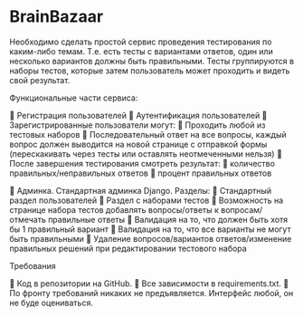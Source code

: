 # BrainBazaar

Необходимо сделать простой сервис проведения тестирования по каким-либо темам. Т.е. есть тесты с вариантами ответов, один или несколько вариантов должны быть правильными. Тесты группируются в наборы тестов, которые затем пользователь может проходить и видеть свой результат.

Функциональные части сервиса:

	Регистрация пользователей
	Аутентификация пользователей
	Зарегистрированные пользователи могут:
	Проходить любой из тестовых наборов
	Последовательный ответ на все вопросы, каждый вопрос должен выводится на новой странице с отправкой формы (перескакивать через тесты или оставлять неотмеченными нельзя)
	После завершения тестирования смотреть результат:
	количество правильных/неправильных ответов
	процент правильных ответов

	Админка. Стандартная админка Django. Разделы:
	Стандартный раздел пользователей
	Раздел с наборами тестов
	Возможность на странице набора тестов добавлять вопросы/ответы к вопросам/отмечать правильные ответы
	Валидация на то, что должен быть хотя бы 1 правильный вариант
	Валидация на то, что все варианты не могут быть правильными
	Удаление вопросов/вариантов ответов/изменение правильных решений при редактировании тестового набора

Требования

	Код в репозитории на GitHub.
	Все зависимости в requirements.txt.
	По фронту требований никаких не предъявляется. Интерфейс любой, он не буде оцениваться. 
